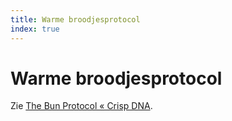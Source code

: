 ```yaml
---
title: Warme broodjesprotocol
index: true
---
```


# Warme broodjesprotocol

Zie [The Bun Protocol « Crisp DNA](https://dna.crisp.se/docs/bun-protocol.html).
